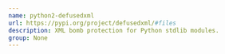 ```yaml
---
name: python2-defusedxml
url: https://pypi.org/project/defusedxml/#files
description: XML bomb protection for Python stdlib modules.
group: None
---
```

